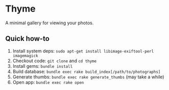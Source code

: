 # Thyme

A minimal gallery for viewing your photos.

## Quick how-to

1. Install system deps: `sudo apt-get install libimage-exiftool-perl
   imagemagick`
1. Checkout code: `git clone` and `cd thyme`
1. Install gems: `bundle install`
1. Build database: `bundle exec rake build_index[/path/to/photographs]`
1. Generate thumbs: `bundle exec rake generate_thumbs` (may take a while)
1. Open app: `bundle exec rake open`
